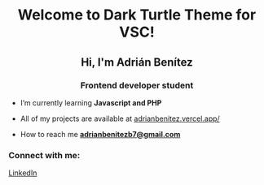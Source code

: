 <h1 align="center"> Welcome to Dark Turtle Theme for VSC!</h1>
<h2 align="center">Hi, I'm Adrián Benítez</h2>
<h3 align="center">Frontend developer student</h3>

- I’m currently learning **Javascript and PHP**

- All of my projects are available at [adrianbenitez.vercel.app/](adrianbenitez.vercel.app/)

- How to reach me **adrianbenitezb7@gmail.com**

<h3 align="left">Connect with me:</h3>
<p align="left">
<a href="https://linkedin.com/in/https://www.linkedin.com/in/adri%c3%a1n-bntz" target="blank">LinkedIn</a>
</p>
